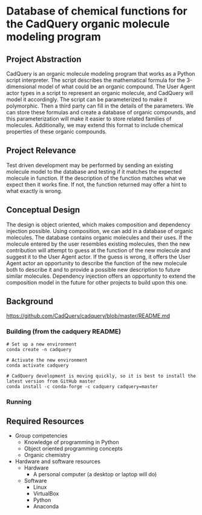 # Database of chemical functions for the CadQuery organic molecule modeling program

## Project Abstraction

CadQuery is an organic molecule modeling program that works as a Python script interpreter. The script describes the mathematical formula for the 3-dimensional model of what could be an organic compound. The User Agent actor types in a script to represent an organic molecule, and CadQuery will model it accordingly. The script can be parameterized to make it polymorphic. Then a third party can fill in the details of the parameters. We can store these formulas and create a database of organic compounds, and this parameterization will make it easier to store related families of molecules. Additionally, we may extend this format to include chemical properties of these organic compounds.

## Project Relevance

Test driven development may be performed by sending an existing molecule model to the database and testing if it matches the expected molecule in function. If the description of the function matches what we expect then it works fine. If not, the function returned may offer a hint to what exactly is wrong.

## Conceptual Design

The design is object oriented, which makes composition and dependency injection possible. Using composition, we can add in a database of organic molecules. The database contains organic molecules and their uses. If the molecule entered by the user resembles existing molecules, then the new contribution will attempt to guess at the function of the new molecule and suggest it to the User Agent actor. If the guess is wrong, it offers the User Agent actor an opportunity to describe the function of the new molecule both to describe it and to provide a possible new description to future similar molecules. Dependency injection offers an opportunity to extend the composition model in the future for other projects to build upon this one.

## Background

https://github.com/CadQuery/cadquery/blob/master/README.md

### Building (from the cadquery README)

```
# Set up a new environment
conda create -n cadquery

# Activate the new environment
conda activate cadquery

# CadQuery development is moving quickly, so it is best to install the latest version from GitHub master
conda install -c conda-forge -c cadquery cadquery=master
```

### Running

## Required Resources
* Group competencies
    * Knowledge of programming in Python
    * Object oriented programming concepts
    * Organic chemistry
* Hardware and software resources
    * Hardware
        * A personal computer (a desktop or laptop will do)
    * Software
        * Linux
        * VirtualBox
        * Python
        * Anaconda
